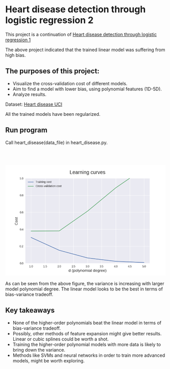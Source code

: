 # Heart disease detection through logistic regression 2

This project is a continuation of [Heart disease detection through logistic regression 1](https://github.com/simenjh/heart-disease-regression-1)


The above project indicated that the trained linear model was suffering from high bias.


## The purposes of this project:
* Visualize the cross-validation cost of different models. 
* Aim to find a model with lower bias, using polynomial features (1D-5D).
* Analyze results.


Dataset: [Heart disease UCI](https://www.kaggle.com/ronitf/heart-disease-uci)


All the trained models have been regularized.

## Run program
Call heart_disease(data_file) in heart_disease.py.


<br/> <br/>

![](images/learning_curves.png?raw=true)

As can be seen from the above figure, the variance is increasing with larger model polynomial degree. The linear model looks to be the best in terms of bias-variance tradeoff.




## Key takeaways
* None of the higher-order polynomials beat the linear model in terms of bias-variance tradeoff.
* Possibly, other methods of feature expansion might give better results. Linear or cubic splines could be worth a shot.
* Training the higher-order polynomial models with more data is likely to bring down the variance.
* Methods like SVMs and neural networks in order to train more advanced models, might be worth exploring. 
